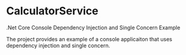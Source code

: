 # CalculatorService
.Net Core Console Dependency Injection and Single Concern Example

The project provides an example of a console applicaiton that uses dependency injection and single concern.
